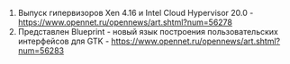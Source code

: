 1. Выпуск гипервизоров Xen 4.16 и Intel Cloud Hypervisor 20.0 - https://www.opennet.ru/opennews/art.shtml?num=56278
1. Представлен Blueprint - новый язык построения пользовательских интерфейсов для GTK - https://www.opennet.ru/opennews/art.shtml?num=56283
